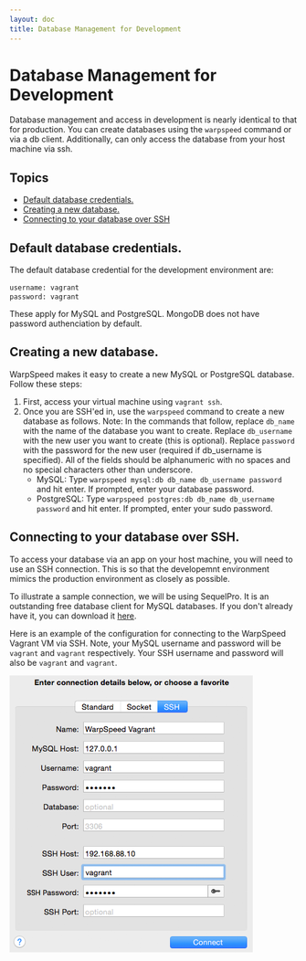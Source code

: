 ```yaml
---
layout: doc
title: Database Management for Development
---
```


# Database Management for Development

Database management and access in development is nearly identical to that for production. You can create databases using the `warpspeed` command or via a db client. Additionally, can only access the database from your host machine via ssh.

## Topics

- [Default database credentials.](#db-credentials)
- [Creating a new database.](#db-create)
- [Connecting to your database over SSH](#api-key-do)

## <a name="db-credentials"></a> Default database credentials.

The default database credential for the development environment are:

    username: vagrant
    password: vagrant

These apply for MySQL and PostgreSQL. MongoDB does not have password authenciation by default.

## <a name="db-new"></a> Creating a new database.

WarpSpeed makes it easy to create a new MySQL or PostgreSQL database. Follow these steps:

1. First, access your virtual machine using `vagrant ssh`.
1. Once you are SSH'ed in, use the `warpspeed` command to create a new database as follows. Note: In the commands that follow, replace `db_name` with the name of the database you want to create. Replace `db_username` with the new user you want to create (this is optional). Replace `password` with the password for the new user (required if db_username is specified). All of the fields should be alphanumeric with no spaces and no special characters other than underscore.
    - MySQL: Type `warpspeed mysql:db db_name db_username password` and hit enter. If prompted, enter your database password.
    - PostgreSQL: Type `warpspeed postgres:db db_name db_username password` and hit enter. If prompted, enter your sudo password.

## <a name="db-create"></a> Connecting to your database over SSH.

To access your database via an app on your host machine, you will need to use an SSH connection. This is so that the developemnt environment mimics the production environment as closely as possible.

To illustrate a sample connection, we will be using SequelPro. It is an outstanding free database client for MySQL databases. If you don't already have it, you can download it [here](http://www.sequelpro.com/).

Here is an example of the configuration for connecting to the WarpSpeed Vagrant VM via SSH. Note, your MySQL username and password will be `vagrant` and `vagrant` respectively. Your SSH username and password will also be `vagrant` and `vagrant`.

![](/v1/img/sequel_pro_vagrant.png)

